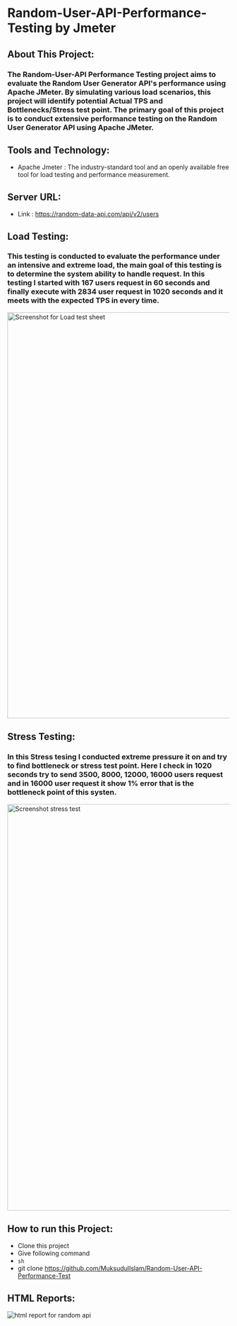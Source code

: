 # Random-User-API-Performance-Testing by Jmeter 

## About This Project:
### The Random-User-API Performance Testing project aims to evaluate the Random User Generator API's performance using Apache JMeter. By simulating various load scenarios, this project will identify potential Actual TPS and Bottlenecks/Stress test point. The primary goal of this project is to conduct extensive performance testing on the Random User Generator API using Apache JMeter.

## Tools and Technology:
- Apache Jmeter : The industry-standard tool and an openly available free tool for load testing and performance measurement.

## Server URL:
- Link :  https://random-data-api.com/api/v2/users

## Load Testing: 
### This testing is conducted to evaluate the performance under an intensive and extreme load, the main goal of this testing is to determine the system ability to handle request. In this testing I started with 167 users request in 60 seconds and finally execute with 2834 user request in 1020 seconds and it meets with the expected TPS in every time.
<img width="918" alt="Screenshot for Load test sheet" src="https://github.com/MuksudulIslam/Random-User-API-Performance-Test/assets/143453305/49ff529c-b93e-4e1c-afa6-b5984aa4415c">

## Stress Testing:
### In this Stress tesing I conducted extreme pressure it on and try to find bottleneck or stress test point. Here I check in 1020 seconds try to send 3500, 8000, 12000, 16000 users request and in 16000 user request it show 1% error that is the bottleneck point of this systen.  
<img width="919" alt="Screenshot stress test " src="https://github.com/MuksudulIslam/Random-User-API-Performance-Test/assets/143453305/b24bba5b-276f-4629-ae9c-f630021c9f82">

## How to run this Project:
- Clone this project
- Give following command
- ```sh```
- git clone https://github.com/MuksudulIslam/Random-User-API-Performance-Test

## HTML Reports:
![html report for random api](https://github.com/MuksudulIslam/Random-User-API-Performance-Test/assets/143453305/c00fde22-0c8a-4f6a-aed7-5b5cd999f9e8)





